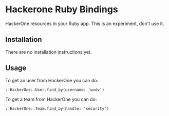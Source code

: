 # Hackerone Ruby Bindings

HackerOne resources in your Ruby app. This is an experiment, don't use it.

## Installation

There are no installation instructions yet.

## Usage

To get an user from HackerOne you can do:
```lang=ruby
::HackerOne::User.find_by(username: 'wvdv')
```

To get a team from HackerOne you can do:
```lang=ruby
::HackerOne::Team.find_by(handle: 'security')
```


